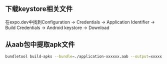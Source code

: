 ## 下载keystore相关文件

在expo.dev中找到Configuration -> Credentials -> Application Identifier -> Build Credentials -> Android keystore -> Download

## 从aab包中提取apk文件

```bash
bundletool build-apks --bundle=./application-xxxxxx.aab --output=xxxxx.apks --ks=@xxxx__xxxxx-keystore.bak.jks --ks-pass=pass:xxxxxxxxxx --ks-key-alias=xxxxxxxxxx --key-pass=pass:xxxxxxxxx --mode=universal
```